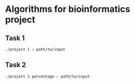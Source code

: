 # Algorithms for bioinformatics project

## Task 1
```bash
./project 1 < path/to/input
```

## Task 2
```bash
./project 2 percentage < path/to/input
```